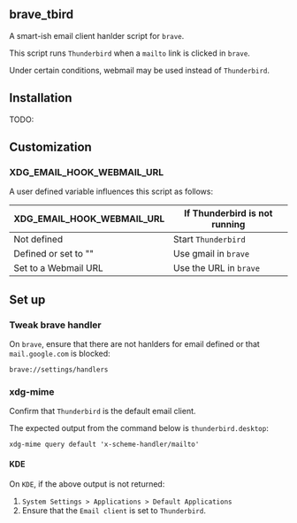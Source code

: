 ## brave_tbird

A smart-ish email client hanlder script for `brave`.

This script runs `Thunderbird` when a `mailto` link is clicked in
`brave`.

Under certain conditions, webmail may be used instead of
`Thunderbird`.

## Installation

TODO:

## Customization

### XDG_EMAIL_HOOK_WEBMAIL_URL

A user defined variable influences this script as follows:

| XDG_EMAIL_HOOK_WEBMAIL_URL | If Thunderbird is not running |
|----------------------------|-------------------------------|
| Not defined                | Start `Thunderbird`           |
| Defined or set to ""       | Use gmail in `brave`          |
| Set to a Webmail URL       | Use the URL in `brave`        |

## Set up

### Tweak brave handler

On `brave`, ensure that there are not hanlders for email defined or
that `mail.google.com` is blocked:

```
brave://settings/handlers
```
### xdg-mime

Confirm that `Thunderbird` is the default email client.

The expected output from the command below is `thunderbird.desktop`:

```shell
xdg-mime query default 'x-scheme-handler/mailto'
```

#### KDE

On `KDE`, if the above output is not returned:

1. `System Settings > Applications > Default Applications`
2. Ensure that the `Email client` is set to `Thunderbird`.
